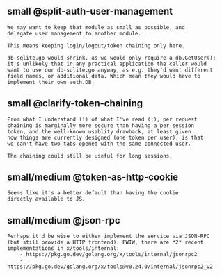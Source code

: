 
## small @split-auth-user-management
	We may want to keep that module as small as possible, and
	delegate user management to another module.

	This means keeping login/logout/token chaining only here.

	db-sqlite.go would shrink, as we would only require a db.GetUser():
	it's unlikely that in any practical application the caller would
	want to use our db-sqlite.go anyway, as e.g. they'd want different
	field names, or additional data. Which mean they would have to
	implement their own auth.DB.

## small @clarify-token-chaining
	From what I understand (!) of what I've read (!), per request
	chaining is marginally more secure than having a per-session
	token, and the well-known usablity drawback, at least given
	how things are currently designed (one token per user), is that
	we can't have two tabs opened with the same connected user.

	The chaining could still be useful for long sessions.

## small/medium @token-as-http-cookie
	Seems like it's a better default than having the cookie
	directly available to JS.

## small/medium @json-rpc
	Perhaps it'd be wise to either implement the service via JSON-RPC
	(but still provide a HTTP frontend). FWIW, there are *2* recent
	implementations in x/tools/internal:
		- https://pkg.go.dev/golang.org/x/tools/internal/jsonrpc2
		- https://pkg.go.dev/golang.org/x/tools@v0.24.0/internal/jsonrpc2_v2
